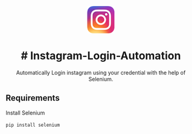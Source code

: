 
<p align="center">
  <a href="https://instagram.com/">
    <img src="Images/insta20.png" alt=" logo" wiinstadth="72" height="72">
  </a>
</p>

<h1 align ="center">
# Instagram-Login-Automation
</h1>
<p align="center">
Automatically Login instagram using your credential with the help of Selenium.
</p>

## Requirements
Install Selenium 

`pip install selenium`

